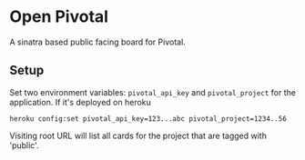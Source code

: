 # Open Pivotal

A sinatra based public facing board for Pivotal.

## Setup

Set two environment variables: `pivotal_api_key` and `pivotal_project` for the application. If it's deployed on heroku

```
heroku config:set pivotal_api_key=123...abc pivotal_project=1234..56
```

Visiting root URL will list all cards for the project that are tagged with 'public'.
